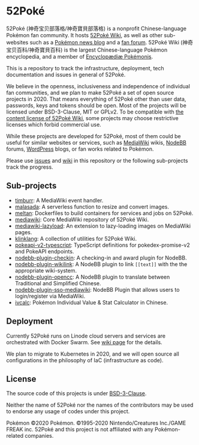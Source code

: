 52Poké
======

52Poké (神奇宝贝部落格/神奇寶貝部落格) is a nonprofit Chinese-language Pokémon fan community. It hosts [52Poké Wiki](https://wiki.52poke.com/), as well as other sub-websites such as a [Pokémon news blog](https://52poke.com/) and a [fan forum](https://52poke.net/). 52Poké Wiki (神奇宝贝百科/神奇寶貝百科) is the largest Chinese-language Pokémon encyclopedia, and a member of [Encyclopædiæ Pokémonis](http://www.encyclopaediae-pokemonis.org/).

This is a repository to track the infrastructure, deployment, tech documentation and issues in general of 52Poké.

We believe in the openness, inclusiveness and independence of individual fan communities, and we plan to make 52Poké a set of open source projects in 2020. That means everything of 52Poké other than user data, passwords, keys and tokens should be open. Most of the projects will be licensed under BSD-3-Clause, MIT or GPLv2. To be compatible with [the content license of 52Poké Wiki](https://creativecommons.org/licenses/by-nc-sa/3.0/deed.zh), some projects may choose restrictive licenses which forbid commercial use.

While these projects are developed for 52Poké, most of them could be useful for similar websites or services, such as [MediaWiki](https://www.mediawiki.org/) wikis, [NodeBB](https://nodebb.org/) forums, [WordPress](https://wordpress.org/) blogs, or fan works related to Pokémon.

Please use [issues](https://github.com/mudkipme/52poke/issues) and [wiki](https://github.com/mudkipme/52poke/wiki) in this repository or the following sub-projects track the progress.

## Sub-projects

- [timburr](https://github.com/mudkipme/timburr): A MediaWiki event handler.
- [malasada](https://github.com/mudkipme/malasada): A serverless function to resize and convert images.
- [meltan](https://github.com/mudkipme/meltan): Dockerfiles to build containers for services and jobs on 52Poké.
- [mediawiki](https://github.com/mudkipme/mediawiki): Core MediaWiki repository of 52Poké Wiki.
- [mediawiki-lazyload](https://github.com/mudkipme/mediawiki-lazyload): An extension to lazy-loading images on MediaWiki pages.
- [klinklang](https://github.com/mudkipme/klinklang): A collection of utilities for 52Poké Wiki.
- [pokeapi-v2-typescript](https://github.com/mudkipme/pokeapi-v2-typescript): TypeScript definitions for pokedex-promise-v2 and PokeAPI endpoints.
- [nodebb-plugin-checkin](https://github.com/mudkipme/nodebb-plugin-checkin): A checking-in and award plugin for NodeBB.
- [nodebb-plugin-wikilink](https://github.com/mudkipme/nodebb-plugin-wikilink): A NodeBB plugin to link `[[text]]` with the the appropriate wiki-system.
- [nodebb-plugin-opencc](https://github.com/mudkipme/nodebb-plugin-opencc): A NodeBB plugin to translate between Traditional and Simplified Chinese.
- [nodebb-plugin-sso-mediawiki](https://github.com/mudkipme/nodebb-plugin-sso-mediawiki): NodeBB Plugin that allows users to login/register via MediaWiki.
- [ivcalc](https://github.com/mudkipme/ivcalc): Pokémon Individual Value & Stat Calculator in Chinese.

## Deployment

Currently 52Poké runs on Linode cloud servers and services are orchestrated with Docker Swarm. See [wiki page](https://github.com/mudkipme/52poke/wiki/Deployment) for the details.

We plan to migrate to Kubernetes in 2020, and we will open source all configurations in the philosophy of IaC (infrastructure as code).

## License

The source code of this projects is under [BSD-3-Clause](LICENSE).

Neither the name of 52Poké nor the names of the contributors may be used to endorse any usage of codes under this project.

Pokémon ©2020 Pokémon. ©1995-2020 Nintendo/Creatures Inc./GAME FREAK inc. 52Poké and this project is not affiliated with any Pokémon-related companies.